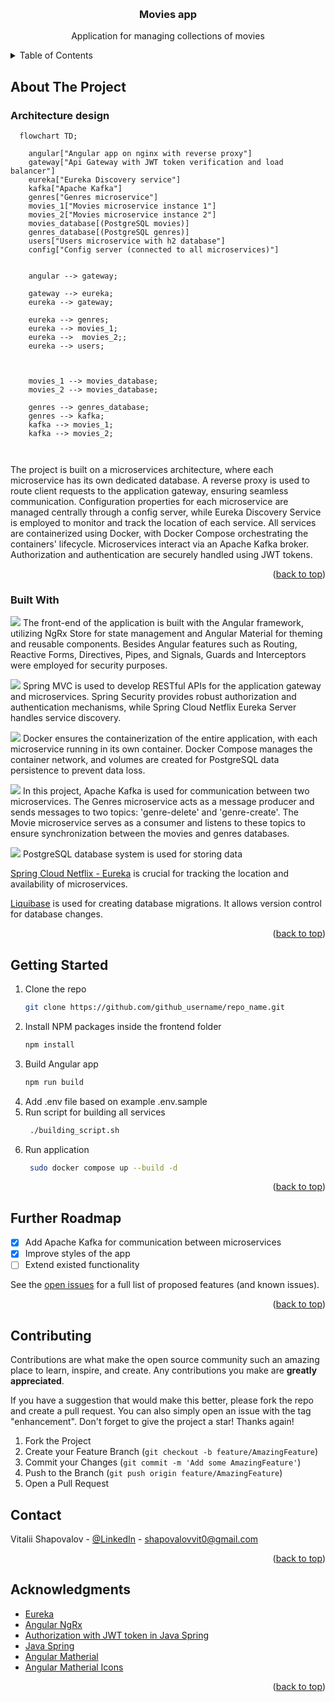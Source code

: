 <a id="readme-top"></a>

<!-- PROJECT LOGO -->
<br />
<div align="center">
<!--   <a href="https://github.com/othneildrew/Best-README-Template">
    <img src="images/logo.png" alt="Logo" width="80" height="80">
  </a> -->

  <h3 align="center">Movies app</h3>

  <p align="center">
    Application for managing collections of movies
    <br />
<!--     <a href="https://github.com/othneildrew/Best-README-Template"><strong>Explore the docs »</strong></a>
    <br />
    <br />
    <a href="https://github.com/othneildrew/Best-README-Template">View Demo</a>
    &middot;
    <a href="https://github.com/othneildrew/Best-README-Template/issues/new?labels=bug&template=bug-report---.md">Report Bug</a>
    &middot;
    <a href="https://github.com/othneildrew/Best-README-Template/issues/new?labels=enhancement&template=feature-request---.md">Request Feature</a> -->
  </p>
</div>



<!-- TABLE OF CONTENTS -->
<details>
  <summary>Table of Contents</summary>
  <ol>
    <li>
      <a href="#about-the-project">About The Project</a>
      <ul>
        <li><a href="#built-with">Built With</a></li>
      </ul>
    </li>
    <li>
      <a href="#getting-started">Getting Started</a>
    </li>
    <li><a href="#further-roadmap">Further Roadmap</a></li>
    <li><a href="#contributing">Contributing</a></li>
    <li><a href="#contact">Contact</a></li>
    <li><a href="#acknowledgments">Acknowledgments</a></li>
  </ol>
</details>




<!-- ABOUT THE PROJECT -->
## About The Project

### Architecture design
```mermaid
  flowchart TD;

    angular["Angular app on nginx with reverse proxy"]
    gateway["Api Gateway with JWT token verification and load balancer"]
    eureka["Eureka Discovery service"]
    kafka["Apache Kafka"]
    genres["Genres microservice"]
    movies_1["Movies microservice instance 1"]
    movies_2["Movies microservice instance 2"]
    movies_database[(PostgreSQL movies)]
    genres_database[(PostgreSQL genres)]
    users["Users microservice with h2 database"]
    config["Config server (connected to all microservices)"]
    

    angular --> gateway;

    gateway --> eureka;
    eureka --> gateway;

    eureka --> genres;
    eureka --> movies_1;
    eureka -->  movies_2;;
    eureka --> users;

    

    movies_1 --> movies_database;
    movies_2 --> movies_database;

    genres --> genres_database;
    genres --> kafka;
    kafka --> movies_1;
    kafka --> movies_2;



```

The project is built on a microservices architecture, where each microservice has its own dedicated database. A reverse proxy is used to route client requests to the application gateway, ensuring seamless communication. Configuration properties for each microservice are managed centrally through a config server, while Eureka Discovery Service is employed to monitor and track the location of each service. All services are containerized using Docker, with Docker Compose orchestrating the containers' lifecycle. Microservices interact via an Apache Kafka broker. Authorization and authentication are securely handled using JWT tokens.

<p align="right">(<a href="#readme-top">back to top</a>)</p>


### Built With
<p> <a href="https://angular.io"><img src="https://skillicons.dev/icons?i=angular" /></a> The front-end of the application is built with the Angular framework, utilizing NgRx Store for state management and Angular Material for theming and reusable components. Besides Angular features such as Routing, Reactive Forms, Directives, Pipes, and Signals, Guards and Interceptors were employed for security purposes. </p> 

<p> <a href="https://spring.io"><img src="https://skillicons.dev/icons?i=spring" /></a> Spring MVC is used to develop RESTful APIs for the application gateway and microservices. Spring Security provides robust authorization and authentication mechanisms, while Spring Cloud Netflix Eureka Server handles service discovery. </p>

<p> <a href="https://docker.com"><img src="https://skillicons.dev/icons?i=docker" /></a> Docker ensures the containerization of the entire application, with each microservice running in its own container. Docker Compose manages the container network, and volumes are created for PostgreSQL data persistence to prevent data loss. </p>


<p> <a href="https://docker.com"><img src="https://skillicons.dev/icons?i=kafka" /></a> In this project, Apache Kafka is used for communication between two microservices. The Genres microservice acts as a message producer and sends messages to two topics: 'genre-delete' and 'genre-create'. The Movie microservice serves as a consumer and listens to these topics to ensure synchronization between the movies and genres databases.</p>

<p> <a href="https://www.postgresql.org/"><img src="https://skillicons.dev/icons?i=postgres" /></a> PostgreSQL database system is used for storing data </p>

<p><a href="https://cloud.spring.io/spring-cloud-netflix/reference/html/">Spring Cloud Netflix - Eureka</a> is crucial for tracking the location and availability of microservices.</p>

<p> <a href="https://www.liquibase.com/">Liquibase</a> is used for creating database migrations. It allows version control for database changes. 
</p>
<p align="right">(<a href="#readme-top">back to top</a>)</p>



<!-- GETTING STARTED -->
## Getting Started


1. Clone the repo
   ```sh
   git clone https://github.com/github_username/repo_name.git
   ```
2. Install NPM packages inside the frontend folder
   ```sh
   npm install
   ```
3. Build Angular app
   ```sh
   npm run build
   ``` 
3. Add .env file based on example .env.sample 
4. Run script for building all services
   ```sh
    ./building_script.sh
   ```
5. Run application
   ```sh 
    sudo docker compose up --build -d
   ```

<p align="right">(<a href="#readme-top">back to top</a>)</p>


<!-- ROADMAP -->
## Further Roadmap


- [x] Add Apache Kafka for communication between microservices
- [x] Improve styles of the app
- [ ] Extend existed functionality 

See the [open issues](https://github.com/vetall7/isa-labs/issues) for a full list of proposed features (and known issues).

<p align="right">(<a href="#readme-top">back to top</a>)</p>


<!-- CONTRIBUTING -->
## Contributing

Contributions are what make the open source community such an amazing place to learn, inspire, and create. Any contributions you make are **greatly appreciated**.

If you have a suggestion that would make this better, please fork the repo and create a pull request. You can also simply open an issue with the tag "enhancement".
Don't forget to give the project a star! Thanks again!

1. Fork the Project
2. Create your Feature Branch (`git checkout -b feature/AmazingFeature`)
3. Commit your Changes (`git commit -m 'Add some AmazingFeature'`)
4. Push to the Branch (`git push origin feature/AmazingFeature`)
5. Open a Pull Request


<!-- CONTACT -->
## Contact

Vitalii Shapovalov - [@LinkedIn](https://www.linkedin.com/in/vitalii-shapovalov-6670ba26a/) - shapovalovvit0@gmail.com

<p align="right">(<a href="#readme-top">back to top</a>)</p>



<!-- ACKNOWLEDGMENTS -->
## Acknowledgments

* [Eureka](https://docs.spring.io/spring-cloud-netflix/docs/current/reference/html/)
* [Angular NgRx](https://medium.com/@igorm573/state-management-with-ngrx-in-angular-66ddc61cdf14)
* [Authorization with JWT token in Java Spring](https://medium.com/@tericcabrel/implement-jwt-authentication-in-a-spring-boot-3-application-5839e4fd8fac)
* [Java Spring](spring.io)
* [Angular Matherial](https://material.angular.io/)
* [Angular Matherial Icons](https://fonts.google.com/icons?icon.set=Material+Symbols&icon.query=plus&selected=Material+Symbols+Outlined:add_circle:FILL@0;wght@400;GRAD@0;opsz@24&icon.size=24&icon.color=%23e8eaed)

<p align="right">(<a href="#readme-top">back to top</a>)</p>

